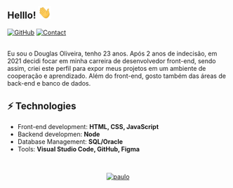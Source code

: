 <h2> Helllo! <img src="https://raw.githubusercontent.com/ABSphreak/ABSphreak/master/gifs/Hi.gif" width="30px"></h2>


[![GitHub](https://img.shields.io/badge/SUPPORT%20AT-LINKEDIN-blue?style=for-the-badge&logo=linkedin)](https://github.com/d0ugui) 
[![Contact](https://img.shields.io/badge/CONTACT-GMAIL-Blue?style=for-the-badge&logo=gmail&logoColor=white)](mailto:douglaspo_97@outlook.com)

<br>
Eu sou o Douglas Oliveira, tenho 23 anos. Após 2 anos de indecisão, em 2021 decidi focar em minha carreira de desenvolvedor front-end, sendo assim, criei este perfil para expor meus projetos em um ambiente de cooperação e aprendizado. Além do front-end, gosto também das áreas de back-end e banco de dados. 
<br>

## ⚡ Technologies

- Front-end development: **HTML, CSS, JavaScript**
- Backend developmen: **Node**
- Database Management: **SQL/Oracle**
- Tools: **Visual Studio Code, GitHub, Figma**

<br>
<p align="center">
<a href="https://twitter.com/d0ugui_" target="_blank"><img align="center" src="https://simpleicons.org/icons/twitter.svg" alt="paulo" height="20" width="20" /></a>
</p>
<br>
